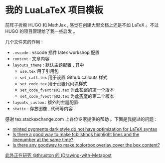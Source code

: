 # 我的 LuaLaTeX 项目模板

前阵子折腾 HUGO 和 MathJax , 感觉在创建大型文档上还是不如 LaTeX 。不过 HUGO 的项目管理给了我一些启发 。

几个文件夹的作用 : 

- `.vscode` : vscode 插件 latex workshop 配置
- `content` : 文章内容
- `layouts_theme` : 默认主题配置 , 其中
  - `use.tex` 用于引用包
  - `set_call.tex` 用于设置 Github callouts 样式
  - `set_code.tex` 用于设置代码块样式
  - `set_code_fvextra01.tex` 为[此答案](https://tex.stackexchange.com/questions/741923)的第一个版本
  - `set_code_fvextra02.tex` 为[此答案](https://tex.stackexchange.com/questions/741923)的第二个版本
- `layouts_custom` : 额外的主题配置
- `static` : 存放图像 , 代码等内容

感谢 tex.stackexchange.com 上各位专家提供的帮助 。下面是我提过的问题 :

- [minted pygments dark style do not have optimization for LaTeX syntax](https://tex.stackexchange.com/questions/742042)
- [Is there a good way to make tcblistings highlight lines and the linenumber at the same time?](https://tex.stackexchange.com/questions/741923)
- [Is there any goodway to make tcolorbox overlay cover the box content?](https://tex.stackexchange.com/questions/741872)

[此外正在研究 @thruston 的 (Drawing-with-Metapost](https://github.com/thruston/Drawing-with-Metapost)